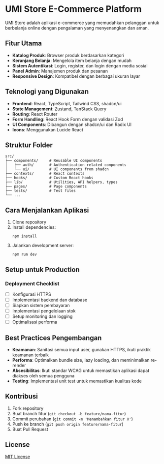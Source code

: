 
# UMI Store E-Commerce Platform

UMI Store adalah aplikasi e-commerce yang memudahkan pelanggan untuk berbelanja online dengan pengalaman yang menyenangkan dan aman.

## Fitur Utama

- **Katalog Produk**: Browser produk berdasarkan kategori
- **Keranjang Belanja**: Mengelola item belanja dengan mudah
- **Sistem Autentikasi**: Login, register, dan login dengan media sosial
- **Panel Admin**: Manajemen produk dan pesanan
- **Responsive Design**: Kompatibel dengan berbagai ukuran layar

## Teknologi yang Digunakan

- **Frontend**: React, TypeScript, Tailwind CSS, shadcn/ui
- **State Management**: Zustand, TanStack Query
- **Routing**: React Router
- **Form Handling**: React Hook Form dengan validasi Zod
- **UI Components**: Dibangun dengan shadcn/ui dan Radix UI
- **Icons**: Menggunakan Lucide React

## Struktur Folder

```
src/
├── components/     # Reusable UI components
│   ├── auth/       # Authentication related components
│   └── ui/         # UI components from shadcn
├── contexts/       # React contexts
├── hooks/          # Custom React hooks
├── lib/            # Utilities, API helpers, types
├── pages/          # Page components
├── tests/          # Test files
└── ...
```

## Cara Menjalankan Aplikasi

1. Clone repository
2. Install dependencies:
   ```
   npm install
   ```
3. Jalankan development server:
   ```
   npm run dev
   ```

## Setup untuk Production

### Deployment Checklist

- [ ] Konfigurasi HTTPS
- [ ] Implementasi backend dan database
- [ ] Siapkan sistem pembayaran
- [ ] Implementasi pengelolaan stok
- [ ] Setup monitoring dan logging
- [ ] Optimalisasi performa

## Best Practices Pengembangan

- **Keamanan**: Sanitasi semua input user, gunakan HTTPS, ikuti praktik keamanan terbaik
- **Performa**: Optimalkan bundle size, lazy loading, dan meminimalkan re-render
- **Aksesibilitas**: Ikuti standar WCAG untuk memastikan aplikasi dapat diakses oleh semua pengguna
- **Testing**: Implementasi unit test untuk memastikan kualitas kode

## Kontribusi

1. Fork repository
2. Buat branch fitur (`git checkout -b feature/nama-fitur`)
3. Commit perubahan (`git commit -m 'Menambahkan fitur X'`)
4. Push ke branch (`git push origin feature/nama-fitur`)
5. Buat Pull Request

## License

[MIT License](LICENSE)
